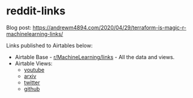 # reddit-links

Blog post: https://andrewm4894.com/2020/04/29/terraform-is-magic-r-machinelearning-links/

Links published to Airtables below:

- Airtable Base - [r/MachineLearning/links](https://airtable.com/shrCe8ZWuLJpHNiG8) - All the data and views.
- Airtable Views: 
  - [youtube](https://airtable.com/shrfM8xpQlzEchVWB)
  - [arxiv](https://airtable.com/shrNMyw1d6BKS3R89)
  - [twitter](https://airtable.com/shr7Yebzc0pjJLcMx)
  - [github](https://airtable.com/shrRZmr0ObxrwnEWH)
